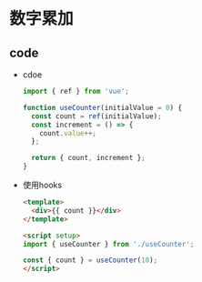 # 数字累加

## code

+ cdoe

  ```js
  import { ref } from 'vue';

  function useCounter(initialValue = 0) {
    const count = ref(initialValue);
    const increment = () => {
      count.value++;
    };

    return { count, increment };
  }
  ```

+ 使用hooks

  ```html
  <template>
    <div>{{ count }}</div>
  </template>

  <script setup>
  import { useCounter } from './useCounter';

  const { count } = useCounter(10);
  </script>
  ```
